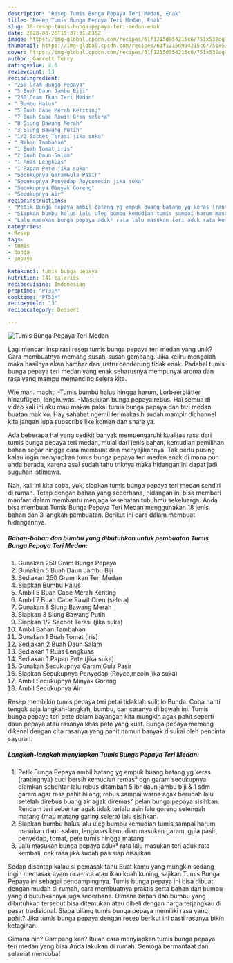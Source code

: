 ```yaml
---
description: "Resep Tumis Bunga Pepaya Teri Medan, Enak"
title: "Resep Tumis Bunga Pepaya Teri Medan, Enak"
slug: 38-resep-tumis-bunga-pepaya-teri-medan-enak
date: 2020-08-26T15:37:31.835Z
image: https://img-global.cpcdn.com/recipes/61f1215d954215c6/751x532cq70/tumis-bunga-pepaya-teri-medan-foto-resep-utama.jpg
thumbnail: https://img-global.cpcdn.com/recipes/61f1215d954215c6/751x532cq70/tumis-bunga-pepaya-teri-medan-foto-resep-utama.jpg
cover: https://img-global.cpcdn.com/recipes/61f1215d954215c6/751x532cq70/tumis-bunga-pepaya-teri-medan-foto-resep-utama.jpg
author: Garrett Terry
ratingvalue: 4.6
reviewcount: 13
recipeingredient:
- "250 Gram Bunga Pepaya"
- "5 Buah Daun Jambu Biji"
- "250 Gram Ikan Teri Medan"
- " Bumbu Halus"
- "5 Buah Cabe Merah Keriting"
- "7 Buah Cabe Rawit Oren selera"
- "8 Siung Bawang Merah"
- "3 Siung Bawang Putih"
- "1/2 Sachet Terasi jika suka"
- " Bahan Tambahan"
- "1 Buah Tomat iris"
- "2 Buah Daun Salam"
- "1 Ruas Lengkuas"
- "1 Papan Pete jika suka"
- "Secukupnya GaramGula Pasir"
- "Secukupnya Penyedap Roycomecin jika suka"
- "Secukupnya Minyak Goreng"
- "Secukupnya Air"
recipeinstructions:
- "Petik Bunga Pepaya ambil batang yg empuk buang batang yg keras (rantingnya) cuci bersih kemudian remas² dgn garam secukupnya diamkan sebentar lalu rebus ditambah 5 lbr daun jambu biji &amp; 1 sdm garam agar rasa pahit hilang, rebus sampai warna agak berubah lalu setelah direbus buang air agak diremas² pelan bunga pepaya sisihkan. Rendam teri sebentar agak tidak terlalu asin lalu goreng setengah matang (mau matang garing selera) lalu sisihkan."
- "Siapkan bumbu halus lalu uleg bumbu kemudian tumis sampai harum masukan daun salam, lengkuas kemudian masukan garam, gula pasir, penyedap, tomat, pete tumis hingga matang"
- "Lalu masukan bunga pepaya aduk² rata lalu masukan teri aduk rata kembali, cek rasa jika sudah pas siap disajikan"
categories:
- Resep
tags:
- tumis
- bunga
- pepaya

katakunci: tumis bunga pepaya 
nutrition: 141 calories
recipecuisine: Indonesian
preptime: "PT31M"
cooktime: "PT53M"
recipeyield: "3"
recipecategory: Dessert

---
```



![Tumis Bunga Pepaya Teri Medan](https://img-global.cpcdn.com/recipes/61f1215d954215c6/751x532cq70/tumis-bunga-pepaya-teri-medan-foto-resep-utama.jpg)

Lagi mencari inspirasi resep tumis bunga pepaya teri medan yang unik? Cara membuatnya memang susah-susah gampang. Jika keliru mengolah maka hasilnya akan hambar dan justru cenderung tidak enak. Padahal tumis bunga pepaya teri medan yang enak seharusnya mempunyai aroma dan rasa yang mampu memancing selera kita.

Wie man. macht: -Tumis bumbu halus hingga harum, Lorbeerblätter hinzufügen, lengkuwas. -Masukkan bunga pepaya rebus. Hai semua di video kali ini aku mau makan pakai tumis bunga pepaya dan teri medan buatan mak ku. Hay sahabat ngemil terimakasih sudah mampir dichannel kita jangan lupa subscribe like komen dan share ya.

Ada beberapa hal yang sedikit banyak mempengaruhi kualitas rasa dari tumis bunga pepaya teri medan, mulai dari jenis bahan, kemudian pemilihan bahan segar hingga cara membuat dan menyajikannya. Tak perlu pusing kalau ingin menyiapkan tumis bunga pepaya teri medan enak di mana pun anda berada, karena asal sudah tahu triknya maka hidangan ini dapat jadi suguhan istimewa.


Nah, kali ini kita coba, yuk, siapkan tumis bunga pepaya teri medan sendiri di rumah. Tetap dengan bahan yang sederhana, hidangan ini bisa memberi manfaat dalam membantu menjaga kesehatan tubuhmu sekeluarga. Anda bisa membuat Tumis Bunga Pepaya Teri Medan menggunakan 18 jenis bahan dan 3 langkah pembuatan. Berikut ini cara dalam membuat hidangannya.

<!--inarticleads1-->

##### Bahan-bahan dan bumbu yang dibutuhkan untuk pembuatan Tumis Bunga Pepaya Teri Medan:

1. Gunakan 250 Gram Bunga Pepaya
1. Gunakan 5 Buah Daun Jambu Biji
1. Sediakan 250 Gram Ikan Teri Medan
1. Siapkan  Bumbu Halus
1. Ambil 5 Buah Cabe Merah Keriting
1. Ambil 7 Buah Cabe Rawit Oren (selera)
1. Gunakan 8 Siung Bawang Merah
1. Siapkan 3 Siung Bawang Putih
1. Siapkan 1/2 Sachet Terasi (jika suka)
1. Ambil  Bahan Tambahan
1. Gunakan 1 Buah Tomat (iris)
1. Sediakan 2 Buah Daun Salam
1. Sediakan 1 Ruas Lengkuas
1. Sediakan 1 Papan Pete (jika suka)
1. Gunakan Secukupnya Garam,Gula Pasir
1. Siapkan Secukupnya Penyedap (Royco,mecin jika suka)
1. Ambil Secukupnya Minyak Goreng
1. Ambil Secukupnya Air


Resep membikin tumis pepaya teri petai tidaklah sulit lo Bunda. Coba nanti tengok saja langkah-langkah, bumbu, dan caranya di bawah ini. Tumis bunga pepaya teri pete dalam bayangan kita mungkin agak pahit seperti daun pepaya atau rasanya khas pete yang kuat. Bunga pepaya memang dikenal dengan cita rasanya yang pahit namun banyak disukai oleh pencinta sayuran. 

<!--inarticleads2-->

##### Langkah-langkah menyiapkan Tumis Bunga Pepaya Teri Medan:

1. Petik Bunga Pepaya ambil batang yg empuk buang batang yg keras (rantingnya) cuci bersih kemudian remas² dgn garam secukupnya diamkan sebentar lalu rebus ditambah 5 lbr daun jambu biji &amp; 1 sdm garam agar rasa pahit hilang, rebus sampai warna agak berubah lalu setelah direbus buang air agak diremas² pelan bunga pepaya sisihkan. Rendam teri sebentar agak tidak terlalu asin lalu goreng setengah matang (mau matang garing selera) lalu sisihkan.
1. Siapkan bumbu halus lalu uleg bumbu kemudian tumis sampai harum masukan daun salam, lengkuas kemudian masukan garam, gula pasir, penyedap, tomat, pete tumis hingga matang
1. Lalu masukan bunga pepaya aduk² rata lalu masukan teri aduk rata kembali, cek rasa jika sudah pas siap disajikan


Sedap disantap kalau si pemasak tahu Buat kamu yang mungkin sedang ingin memasak ayam rica-rica atau ikan kuah kuning, sajikan Tumis Bunga Pepaya ini sebagai pendampingnya. Tumis bunga pepaya ini bisa dibuat dengan mudah di rumah, cara membuatnya praktis serta bahan dan bumbu yang dibutuhkannya juga sederhana. Dimana bahan dan bumbu yang dibutuhkan tersebut bisa ditemukan atau dibeli dengan harga terjangkau di pasar tradisional. Siapa bilang tumis bunga pepaya memiliki rasa yang pahit? Jika tumis bunga pepaya dengan resep berikut ini pasti rasanya bikin ketagihan. 

Gimana nih? Gampang kan? Itulah cara menyiapkan tumis bunga pepaya teri medan yang bisa Anda lakukan di rumah. Semoga bermanfaat dan selamat mencoba!
